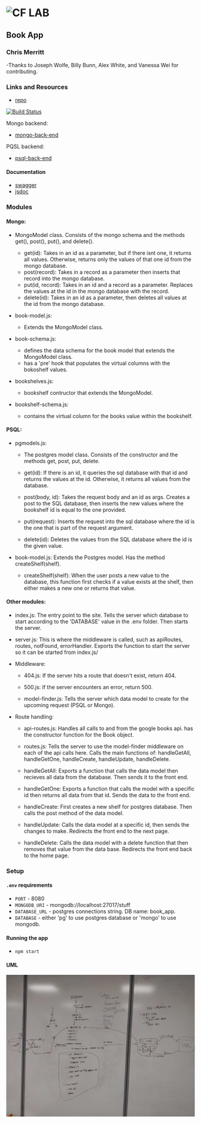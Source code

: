 ![CF](http://i.imgur.com/7v5ASc8.png) LAB
=================================================

## Book App

### Chris Merritt

-Thanks to Joseph Wolfe, Billy Bunn, Alex White, and Vanessa Wei for contributing.

### Links and Resources
* [repo]()

[![Build Status](https://www.travis-ci.com/401-advanced-javascript-merritt/book-app-2.svg?branch=bookappwork)](https://www.travis-ci.com/401-advanced-javascript-merritt/book-app-2)

Mongo backend:
* [mongo-back-end](https://merritt-bookapp-mongo.herokuapp.com/) 

PQSL backend:
* [psql-back-end](https://merritt-bookapp-psql.herokuapp.com/)


#### Documentation
* [swagger](https://merritt-bookapp-mongo.herokuapp.com/api/doc) 
* [jsdoc](https://merritt-bookapp-mongo.herokuapp.com/docs)

### Modules

#### Mongo:
* MongoModel class. Consists of the mongo schema and the methods get(), post(), put(), and delete().
  * get(id):
    Takes in an id as a parameter, but if there isnt one, it returns all values. Otherwise, returns only the values of that one id from the mongo database.
  * post(record):
    Takes in a record as a parameter then inserts that record into the mongo database.
  * put(id, record):
    Takes in an id and a record as a parameter. Replaces the values at the id in the mongo database with the record.
  * delete(id):
    Takes in an id as a parameter, then deletes all values at the id from the mongo database.

* book-model.js:
  * Extends the MongoModel class.

* book-schema.js:
  * defines the data schema for the book model that extends the MongoModel class.
  * has a 'pre' hook that populates the virtual columns with the bokoshelf values.

* bookshelves.js:
  * bookshelf contructor that extends the MongoModel.

* bookshelf-schema.js:
  * contains the virtual column for the books value within the bookshelf.


#### PSQL:
* pgmodels.js:

  * The postgres model class. Consists of the constructor and the methods get, post, put, delete.
  * get(id):
    If there is an id, it queries the sql database with that id and returns the values at the id. Otherwise, it returns all values from the database.

  * post(body, id):
    Takes the request body and an id as args. Creates a post to the SQL database, then inserts the new values where the bookshelf id is equal to the one provided.

  * put(request):
    Inserts the request into the sql database where the id is the one that is part of the request argument.

  * delete(id):
    Deletes the values from the SQL database where the id is the given value.

* book-model.js:
  Extends the Postgres model. Has the method createShelf(shelf).

  * createShelf(shelf):
    When the user posts a new value to the database, this function first checks if a value exists at the shelf, then either makes a new one or returns that value.

#### Other modules:
* index.js:
  The entry point to the site. Tells the server which database to start according to the 'DATABASE' value in the .env folder. Then starts the server.
  
* server.js:
  This is where the middleware is called, such as apiRoutes, routes, notFound, errorHandler. Exports the function to start the server so it can be started from index.js/

* Middleware:
  * 404.js:
    If the server hits a route that doesn't exist, return 404.

  * 500.js:
    If the server encounters an error, return 500.
  
  * model-finder.js:
    Tells the server which data model to create for the upcoming request (PSQL or Mongo).

* Route handling:
  * api-routes.js:
    Handles all calls to and from the google books api. has the constructor function for the Book object.
  
  * routes.js:
    Tells the server to use the model-finder middleware on each of the api calls here. Calls the main functions of: handleGetAll, handleGetOne, handleCreate, handleUpdate, handleDelete.

  * handleGetAll:
    Exports a function that calls the data model then recieves all data from the database. Then sends it to the front end.

  * handleGetOne:
    Exports a function that calls the model with a specific id then returns all data from that id. Sends the data to the front end.

  * handleCreate:
    First creates a new shelf for postgres database. Then calls the post method of the data model.

  * handleUpdate:
    Calls the data model at a specific id, then sends the changes to make. Redirects the front end to the next page.

  * handleDelete:
    Calls the data model with a delete function that then removes that value from the data base. Redirects the front end back to the home page.


### Setup

#### `.env` requirements
* `PORT` - 8080
* `MONGODB_URI` - mongodb://localhost:27017/stuff
* `DATABASE_URL` - postgres connections string. DB name: book_app.
* `DATABASE` - either 'pg' to use postgres database or 'mongo' to use mongodb.

#### Running the app
* `npm start`

#### UML
![UML](assets/umlDiagram.jpg)

